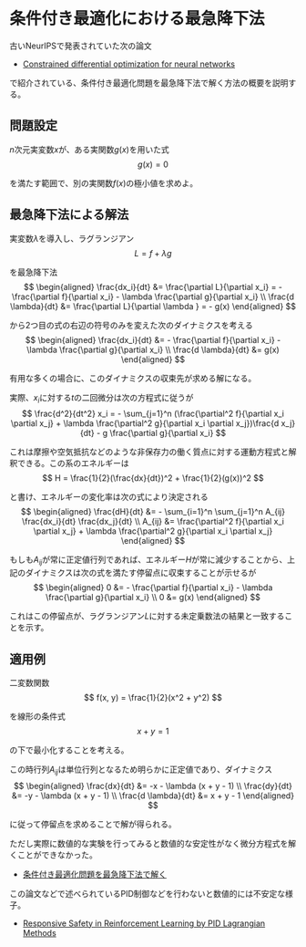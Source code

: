 # 条件付き最適化における最急降下法

古いNeurIPSで発表されていた次の論文

- [Constrained differential optimization for neural networks](https://proceedings.neurips.cc/paper/1987/file/a87ff679a2f3e71d9181a67b7542122c-Paper.pdf)

で紹介されている、条件付き最適化問題を最急降下法で解く方法の概要を説明する。

## 問題設定

$n$次元実変数$x$が、ある実関数$g(x)$を用いた式
$$
g(x) = 0
$$

を満たす範囲で、別の実関数$f(x)$の極小値を求めよ。

## 最急降下法による解法

実変数$\lambda$を導入し、ラグランジアン
$$
L = f + \lambda g
$$

を最急降下法
$$
\begin{aligned}
\frac{dx_i}{dt} &= \frac{\partial L}{\partial x_i} = - \frac{\partial f}{\partial x_i} - \lambda \frac{\partial g}{\partial x_i} \\
\frac{d \lambda}{dt} &= \frac{\partial L}{\partial \lambda } = - g(x)
\end{aligned}
$$

から2つ目の式の右辺の符号のみを変えた次のダイナミクスを考える
$$
\begin{aligned}
\frac{dx_i}{dt} &= - \frac{\partial f}{\partial x_i} - \lambda \frac{\partial g}{\partial x_i} \\
\frac{d \lambda}{dt} &= g(x)
\end{aligned}
$$

有用な多くの場合に、このダイナミクスの収束先が求める解になる。

実際、$x_i$に対する$t$の二回微分は次の方程式に従うが
$$
\frac{d^2}{dt^2} x_i = - \sum_{j=1}^n (\frac{\partial^2 f}{\partial x_i \partial x_j} + \lambda \frac{\partial^2 g}{\partial x_i \partial x_j})\frac{d x_j}{dt} - g \frac{\partial g}{\partial x_i}
$$

これは摩擦や空気抵抗などのような非保存力の働く質点に対する運動方程式と解釈できる。この系のエネルギーは
$$
H = \frac{1}{2}(\frac{dx}{dt})^2 + \frac{1}{2}(g(x))^2
$$

と書け、エネルギーの変化率は次の式により決定される
$$
\begin{aligned}
\frac{dH}{dt} &= - \sum_{i=1}^n \sum_{j=1}^n A_{ij} \frac{dx_i}{dt} \frac{dx_j}{dt} \\
A_{ij} &= \frac{\partial^2 f}{\partial x_i \partial x_j} + \lambda \frac{\partial^2 g}{\partial x_i \partial x_j}
\end{aligned}
$$

もしも$A_{ij}$が常に正定値行列であれば、エネルギー$H$が常に減少することから、上記のダイナミクスは次の式を満たす停留点に収束することが示せるが
$$
\begin{aligned}
0 &= - \frac{\partial f}{\partial x_i} - \lambda \frac{\partial g}{\partial x_i} \\
0 &= g(x)
\end{aligned}
$$

これはこの停留点が、ラグランジアン$L$に対する未定乗数法の結果と一致することを示す。

## 適用例

二変数関数
$$
f(x, y) = \frac{1}{2}(x^2 + y^2)
$$

を線形の条件式
$$
x + y = 1
$$

の下で最小化することを考える。

この時行列$A_{ij}$は単位行列となるため明らかに正定値であり、ダイナミクス
$$
\begin{aligned}
\frac{dx}{dt} &= -x - \lambda (x + y - 1) \\
\frac{dy}{dt} &= -y - \lambda (x + y - 1) \\
\frac{d \lambda}{dt} &= x + y - 1
\end{aligned}
$$

に従って停留点を求めることで解が得られる。

ただし実際に数値的な実験を行ってみると数値的な安定性がなく微分方程式を解くことができなかった。

- [条件付き最適化問題を最急降下法で解く](https://gist.github.com/Ktakuya332C/3e2103d876d1bfb19299a3b2662b8c23)

この論文などで述べられているPID制御などを行わないと数値的には不安定な様子。

- [Responsive Safety in Reinforcement Learning by PID Lagrangian Methods](https://arxiv.org/abs/2007.03964)
